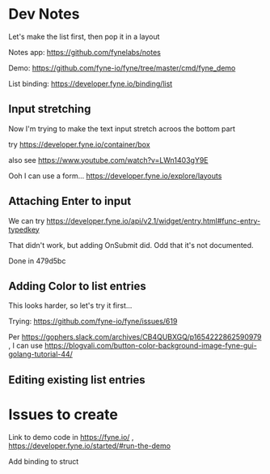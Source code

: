 # Dev Notes

Let's make the list first, then pop it in a layout

Notes app: https://github.com/fynelabs/notes

Demo: https://github.com/fyne-io/fyne/tree/master/cmd/fyne_demo

List binding: https://developer.fyne.io/binding/list

## Input stretching

Now I'm trying to make the text input stretch acroos the bottom part

try https://developer.fyne.io/container/box

also see https://www.youtube.com/watch?v=LWn1403gY9E

Ooh I can use a form... https://developer.fyne.io/explore/layouts

## Attaching Enter to input

We can try https://developer.fyne.io/api/v2.1/widget/entry.html#func-entry-typedkey

That didn't work, but adding OnSubmit did. Odd that it's not documented.

Done in 479d5bc

## Adding Color to list entries

This looks harder, so let's try it first...

Trying: https://github.com/fyne-io/fyne/issues/619

Per https://gophers.slack.com/archives/CB4QUBXGQ/p1654222862590979 , I can use https://blogvali.com/button-color-background-image-fyne-gui-golang-tutorial-44/

## Editing existing list entries



# Issues to create

Link to demo code in https://fyne.io/ , https://developer.fyne.io/started/#run-the-demo

Add binding to struct

